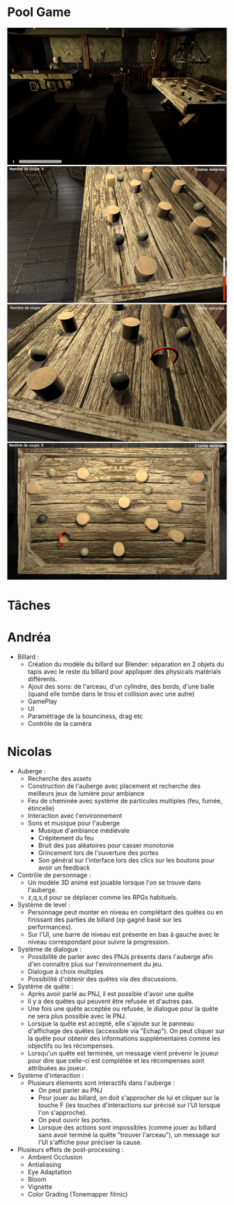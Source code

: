 # Pool Game
![alt text](https://github.com/magicfinger96/billard/blob/master/img/img4.PNG)
![alt text](https://github.com/magicfinger96/billard/blob/master/img/img3.PNG)
![alt text](https://github.com/magicfinger96/billard/blob/master/img/img2.PNG)
![alt text](https://github.com/magicfinger96/billard/blob/master/img/img1.PNG)

# Tâches

# Andréa
* Billard :
  * Création du modèle du billard sur Blender: séparation en 2 objets du tapis avec le reste du billard pour appliquer des physicals matérials différents.
  * Ajout des sons: de l'arceau, d'un cylindre, des bords, d'une balle (quand elle tombe dans le trou et collision avec une autre)
  * GamePlay
  * UI
  * Paramètrage de la bounciness, drag etc
  * Contrôle de la caméra

# Nicolas
* Auberge : 
  * Recherche des assets 
  * Construction de l'auberge avec placement et recherche des meilleurs jeux de lumière pour ambiance
  * Feu de cheminée avec système de particules multiples (feu, fumée, étincelle)
  * Interaction avec l'environnement
  * Sons et musique pour l'auberge
    * Musique d'ambiance médiévale
    * Crépitement du feu
    * Bruit des pas aléatoires pour casser monotonie
    * Grincement lors de l'ouverture des portes
    * Son général sur l'interface lors des clics sur les boutons pour avoir un feedback
* Contrôle de personnage :
  * Un modèle 3D animé est jouable lorsque l'on se trouve dans l'auberge.
  * z,q,s,d pour se déplacer comme les RPGs habituels.
* Système de level :
  * Personnage peut monter en niveau en complétant des quêtes ou en finissant des parties de billard (xp gagné basé sur les performances).
  * Sur l'UI, une barre de niveau est présente en bas à gauche avec le niveau correspondant pour suivre la progression.
* Système de dialogue :
  * Possibilité de parler avec des PNJs présents dans l'auberge afin d'en connaître plus sur l'environnement du jeu. 
  * Dialogue à choix multiples
  * Possibilité d'obtenir des quêtes via des discussions.
* Système de quête :
  * Après avoir parlé au PNJ, il est possible d'avoir une quête
  * Il y a des quêtes qui peuvent être refusée et d'autres pas.
  * Une fois une quête acceptée ou refusée, le dialogue pour la quête ne sera plus possible avec le PNJ.
  * Lorsque la quête est accepté, elle s'ajoute sur le panneau d'affichage des quêtes (accessible via "Echap"). On peut cliquer sur la quête pour obtenir des informations supplémentaires comme les objectifs ou les récompenses.
  * Lorsqu'un quête est terminée, un message vient prévenir le joueur pour dire que celle-ci est complétée et les récompenses sont attribuées au joueur.
* Système d'interaction :
  * Plusieurs élements sont interactifs dans l'auberge :
    * On peut parler au PNJ
    * Pour jouer au billard, on doit s'approcher de lui et cliquer sur la touche F (les touches d'interactions sur précisé sur l'UI lorsque l'on s'approche).
    * On peut ouvrir les portes.
    * Lorsque des actions sont impossibles (comme jouer au billard sans avoir terminé la quête "trouver l'arceau"), un message sur l'UI s'affiche pour préciser la cause.
* Plusieurs effets de post-processing :
  * Ambient Occlusion
  * Antialiasing
  * Eye Adaptation
  * Bloom
  * Vignette
  * Color Grading (Tonemapper filmic)
    
    
